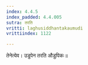 ```yaml
---
index: 4.4.5
index_padded: 4.4.005
sutra: तरति
vritti: laghusiddhantakaumudi
vrittiindex: 1122

---
```

तेनेत्येव। उडुपेन तरति औडुपिकः॥